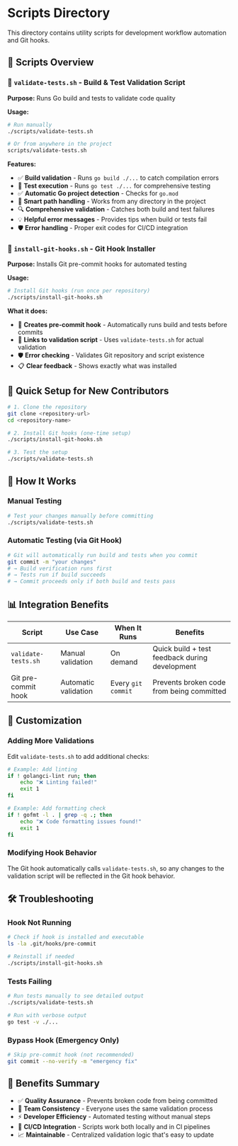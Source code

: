# Scripts Directory

This directory contains utility scripts for development workflow automation and Git hooks.

## 📁 Scripts Overview

### 🧪 `validate-tests.sh` - Build & Test Validation Script
**Purpose:** Runs Go build and tests to validate code quality

**Usage:**
```bash
# Run manually
./scripts/validate-tests.sh

# Or from anywhere in the project
scripts/validate-tests.sh
```

**Features:**
- ✅ **Build validation** - Runs `go build ./...` to catch compilation errors
- 🧪 **Test execution** - Runs `go test ./...` for comprehensive testing
- ✅ **Automatic Go project detection** - Checks for `go.mod`
- 📍 **Smart path handling** - Works from any directory in the project
- 🔍 **Comprehensive validation** - Catches both build and test failures
- 💡 **Helpful error messages** - Provides tips when build or tests fail
- 🛡️ **Error handling** - Proper exit codes for CI/CD integration

### 🔧 `install-git-hooks.sh` - Git Hook Installer
**Purpose:** Installs Git pre-commit hooks for automated testing

**Usage:**
```bash
# Install Git hooks (run once per repository)
./scripts/install-git-hooks.sh
```

**What it does:**
- 🎯 **Creates pre-commit hook** - Automatically runs build and tests before commits
- 🔗 **Links to validation script** - Uses `validate-tests.sh` for actual validation
- 🛡️ **Error checking** - Validates Git repository and script existence
- 📋 **Clear feedback** - Shows exactly what was installed

## 🚀 Quick Setup for New Contributors

```bash
# 1. Clone the repository
git clone <repository-url>
cd <repository-name>

# 2. Install Git hooks (one-time setup)
./scripts/install-git-hooks.sh

# 3. Test the setup
./scripts/validate-tests.sh
```

## 🎯 How It Works

### Manual Testing
```bash
# Test your changes manually before committing
./scripts/validate-tests.sh
```

### Automatic Testing (via Git Hook)
```bash
# Git will automatically run build and tests when you commit
git commit -m "your changes"
# → Build verification runs first
# → Tests run if build succeeds
# → Commit proceeds only if both build and tests pass
```

## 📊 Integration Benefits

| Script | Use Case | When It Runs | Benefits |
|--------|----------|--------------|----------|
| `validate-tests.sh` | Manual validation | On demand | Quick build + test feedback during development |
| Git pre-commit hook | Automatic validation | Every `git commit` | Prevents broken code from being committed |

## 🔧 Customization

### Adding More Validations
Edit `validate-tests.sh` to add additional checks:
```bash
# Example: Add linting
if ! golangci-lint run; then
    echo "❌ Linting failed!"
    exit 1
fi

# Example: Add formatting check
if ! gofmt -l . | grep -q .; then
    echo "❌ Code formatting issues found!"
    exit 1
fi
```

### Modifying Hook Behavior
The Git hook automatically calls `validate-tests.sh`, so any changes to the validation script will be reflected in the Git hook behavior.

## 🛠️ Troubleshooting

### Hook Not Running
```bash
# Check if hook is installed and executable
ls -la .git/hooks/pre-commit

# Reinstall if needed
./scripts/install-git-hooks.sh
```

### Tests Failing
```bash
# Run tests manually to see detailed output
./scripts/validate-tests.sh

# Run with verbose output
go test -v ./...
```

### Bypass Hook (Emergency Only)
```bash
# Skip pre-commit hook (not recommended)
git commit --no-verify -m "emergency fix"
```

## 🎉 Benefits Summary

- ✅ **Quality Assurance** - Prevents broken code from being committed
- 🤝 **Team Consistency** - Everyone uses the same validation process
- ⚡ **Developer Efficiency** - Automated testing without manual steps
- 🔄 **CI/CD Integration** - Scripts work both locally and in CI pipelines
- 📈 **Maintainable** - Centralized validation logic that's easy to update
